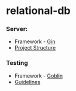 # relational-db

### Server:
- Framework - [Gin](https://gin-gonic.com/https:/)
- [Project Structure](https://github.com/golang-standards/project-layout)

### Testing
- Framework - [Goblin](https://github.com/franela/goblin)
- [Guidelines](https://www.toptal.com/go/your-introductory-course-to-testing-with-gohttps:/)
